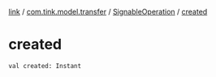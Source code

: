 [link](../../index.md) / [com.tink.model.transfer](../index.md) / [SignableOperation](index.md) / [created](./created.md)

# created

`val created: Instant`